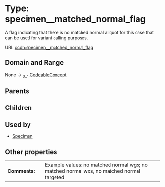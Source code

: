 
# Type: specimen__matched_normal_flag


A flag indicating that there is no matched normal aliquot for this case that can be used for variant calling purposes.

URI: [ccdh:specimen__matched_normal_flag](https://example.org/ccdh/specimen__matched_normal_flag)


## Domain and Range

None ->  <sub>0..*</sub> [CodeableConcept](CodeableConcept.md)

## Parents


## Children


## Used by

 * [Specimen](Specimen.md)

## Other properties

|  |  |  |
| --- | --- | --- |
| **Comments:** | | Example values: no matched normal wgs; no matched normal wxs, no matched normal  targeted |

